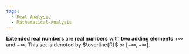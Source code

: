 ```yaml
---
tags:
  - Real-Analysis
  - Mathematical-Analysis
---
```

**Extended real numbers** are **real numbers** with **two adding elements** $+\infty$ and $-\infty$. This set is denoted by $\overline{R}$ or $[-\infty, +\infty]$.  